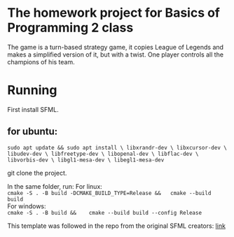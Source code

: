 # The homework project for Basics of Programming 2 class

The game is a turn-based strategy game, it copies League of Legends and makes a simplified version of it, but with a twist.
One player controls all the champions of his team.

# Running
First install SFML.
## for ubuntu:
`sudo apt update &&
sudo apt install \
    libxrandr-dev \
    libxcursor-dev \
    libudev-dev \
    libfreetype-dev \
    libopenal-dev \
    libflac-dev \
    libvorbis-dev \
    libgl1-mesa-dev \
    libegl1-mesa-dev`

git clone the project.

In the same folder, run:
For linux:  
`cmake -S . -B build -DCMAKE_BUILD_TYPE=Release &&  
cmake --build build`  
For windows:  
`cmake -S . -B build &&   
cmake --build build --config Release`  

This template was followed in the repo from the original SFML creators:
[link](https://github.com/SFML/cmake-sfml-project/tree/master)
